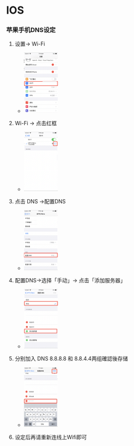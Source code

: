 # IOS

### 苹果手机DNS设定

1. 设置→ Wi-Fi
    
    - <img src="IOS/01.png" width="20%">
    
2. Wi-Fi → 点击红框
    
    - <img src="IOS/02.png" width="20%">
    
3. 点击 DNS →配置DNS
    
    - <img src="IOS/03.png" width="20%">
    
4. 配置DNS→选择「手动」→ 点击「添加服务器」
    
    - <img src="IOS/04.png" width="20%">
    
5. 分别加入 DNS 8.8.8.8 和 8.8.4.4两组確認後存储
    
    - <img src="IOS/05.png" width="20%">
    
6. 设定后再请重新连线上Wifi即可